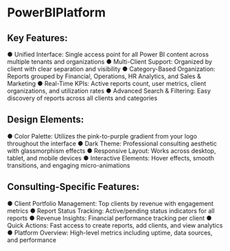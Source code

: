 # PowerBIPlatform

## Key Features:
● Unified Interface: Single access point for all Power BI content across multiple tenants and organizations
● Multi-Client Support: Organized by client with clear separation and visibility
● Category-Based Organization: Reports grouped by Financial, Operations, HR Analytics, and Sales & Marketing
● Real-Time KPIs: Active reports count, user metrics, client organizations, and utilization rates
● Advanced Search & Filtering: Easy discovery of reports across all clients and categories

## Design Elements:
● Color Palette: Utilizes the pink-to-purple gradient from your logo throughout the interface
● Dark Theme: Professional consulting aesthetic with glassmorphism effects
● Responsive Layout: Works across desktop, tablet, and mobile devices
● Interactive Elements: Hover effects, smooth transitions, and engaging micro-animations

## Consulting-Specific Features:
● Client Portfolio Management: Top clients by revenue with engagement metrics
● Report Status Tracking: Active/pending status indicators for all reports
● Revenue Insights: Financial performance tracking per client
● Quick Actions: Fast access to create reports, add clients, and view analytics
● Platform Overview: High-level metrics including uptime, data sources, and performance
